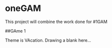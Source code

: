 # oneGAM

This project will combine the work done for #1GAM

##GAme 1

Theme is VAcation. Drawing a blank here...